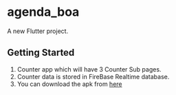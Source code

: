 # agenda_boa

A new Flutter project.

## Getting Started

1. Counter app which will have 3 Counter Sub pages.
2. Counter data is stored in FireBase Realtime database.
3. You can download the apk from [here](https://drive.google.com/drive/folders/1V77OTYZc3SaZ52fU0wQpoCoRvqjg2GMm?usp=sharing)